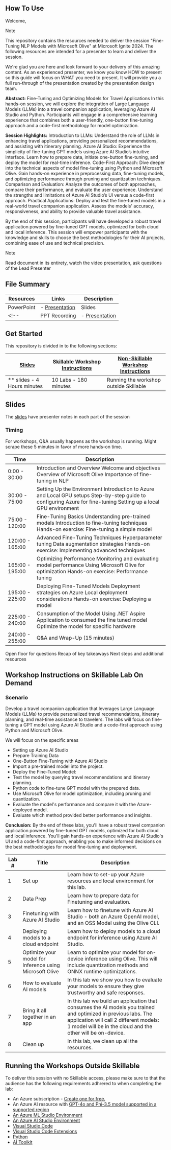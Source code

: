 ## How To Use

Welcome,

> [!NOTE]
>This repository contains the resources needed to deliver the session "Fine-Tuning NLP Models with Microsoft Olive" at Microsoft Ignite 2024.
> The following resources are intended for a presenter to learn and deliver the session.

We're glad you are here and look forward to your delivery of this amazing content. As an experienced presenter, we know you know HOW to present so this guide will focus on WHAT you need to present. It will provide you a full run-through of the presentation created by the presentation design team. 

**Abstract:**
Fine-Tuning and Optimizing Models for Travel Applications
In this hands-on session, we will explore the integration of Large Language Models (LLMs) into a travel companion application, leveraging Azure AI Studio and Python. Participants will engage in a comprehensive learning experience that combines both a user-friendly, one-button fine-tuning approach and a code-first methodology for model optimization.

**Session Highlights:**
Introduction to LLMs: Understand the role of LLMs in enhancing travel applications, providing personalized recommendations, and assisting with itinerary planning.
Azure AI Studio: Experience the simplicity of fine-tuning GPT models using Azure AI Studio’s intuitive interface. Learn how to prepare data, initiate one-button fine-tuning, and deploy the model for real-time inference.
Code-First Approach: Dive deeper into the technical aspects of model fine-tuning using Python and Microsoft Olive. Gain hands-on experience in preprocessing data, fine-tuning models, and optimizing performance through pruning and quantization techniques.
Comparison and Evaluation: Analyze the outcomes of both approaches, compare their performance, and evaluate the user experience. Understand the strengths and limitations of Azure AI Studio’s UI versus a code-first approach.
Practical Applications: Deploy and test the fine-tuned models in a real-world travel companion application. Assess the models' accuracy, responsiveness, and ability to provide valuable travel assistance.

By the end of this session, participants will have developed a robust travel application powered by fine-tuned GPT models, optimized for both cloud and local inference. This session will empower participants with the knowledge and skills to choose the best methodologies for their AI projects, combining ease of use and technical precision.


> [!NOTE]
> Read document in its entirety, watch the video presentation, ask questions of the Lead Presenter

## File Summary

| Resources          | Links                            | Description |
|-------------------|----------------------------------|-------------------|
| PowerPoint        | - [Presentation](https://aka.ms/..) | Slides |
<!-- | PPT Recording     | - [Presentation]() | Video Recording of the PowerPoint slides with no audio | -->

## Get Started

This repository is divided in to the following sections:

| [Slides](https://aka.ms/..) | [Skillable Workshop Instructions](/lab/Skillable%20Workshop%20Instructions/00_Introduction.md) | [Non-Skillable Workshop Instructions](/lab/README.md) |
|-------------------|---------------------------|--------------------------------------
| ** slides - 4 Hours minutes| 10 Labs - 180 minutes | Running the workshop outside Skillable |

## Slides

The [slides](https://aka.ms/...) have presenter notes in each part of the session

### Timing

For workshops, Q&A usually happens as the workshop is running. Might scrape these 5 minutes in favor of more hands-on time.​

| Time        | Description
--------------|-------------
0:00 - 30:00   | Introduction and Overview Welcome and objectives Overview of Microsoft Olive Importance of fine-tuning in NLP
30:00 -  75:00  | Setting Up the Environment Introduction to Azure and Local GPU setups Step-by-step guide to configuring Azure for fine-tuning Setting up a local GPU environment
75:00 - 120:00  | Fine-Tuning Basics Understanding pre-trained models Introduction to fine-tuning techniques Hands-on exercise: Fine-tuning a simple model
120:00 - 165:00 | Advanced Fine-Tuning Techniques Hyperparameter tuning Data augmentation strategies Hands-on exercise: Implementing advanced techniques
165:00 - 195:00 | Optimizing Performance Monitoring and evaluating model performance Using Microsoft Olive for optimization Hands-on exercise: Performance tuning
195:00 - 225:00 | Deploying Fine-Tuned Models Deployment strategies on Azure Local deployment considerations Hands-on exercise: Deploying a model
225:00 - 240:00 |Consumption of the Model Using .NET Aspire Application to consumed the fine tuned model Optimize the model for specific hardware
240:00 - 255:00 |Q&A and Wrap-Up (15 minutes)
Open floor for questions Recap of key takeaways Next steps and additional resources

## Workshop Instructions on Skillable Lab On Demand

### Scenario

Develop a travel companion application that leverages Large Language Models (LLMs) to provide personalized travel recommendations, itinerary planning, and real-time assistance to travelers. The labs will focus on fine-tuning a GPT model using Azure AI Studio and a code-first approach using Python and Microsoft Olive.

We will focus on the specific areas 
- Setting up Azure AI Studio
- Prepare Training Data
- One-Button Fine-Tuning with Azure AI Studio
- Import a pre-trained model into the project.
- Deploy the Fine-Tuned Model:
- Test the model by querying travel recommendations and itinerary planning.
- Python code to fine-tune GPT model with the prepared data.
- Use Microsoft Olive for model optimization, including pruning and quantization.
- Evaluate the model's performance and compare it with the Azure-deployed model.
- Evaluate which method provided better performance and insights.

**Conclusion:**
By the end of these labs, you'll have a robust travel companion application powered by fine-tuned GPT models, optimized for both cloud and local inference. You'll gain hands-on experience with Azure AI Studio's UI and a code-first approach, enabling you to make informed decisions on the best methodologies for model fine-tuning and deployment.


| Lab # | Title | Description |
| ----- | ------ |----------- |
| 1 | Set up | Learn how to set-up your Azure resources and local environment for this lab. |
| 2 | Data Prep | Learn how to prepare data for Finetuning and evaluation. |
| 3 | Finetuning with Azure AI Studio | Learn how to finetune with Azure AI Studio - both an Azure OpenAI model, and an OSS Model using the Olive CLI. |
| 4 | Deploying models to a cloud endpoint | Learn how to deploy models to a cloud endpoint for inference using Azure AI Studio. |
| 5 | Optimize your model for Inference using Microsoft Olive | Learn to optimize your model for on-device inference using Olive. This will include quantization methods and ONNX runtime optimizations. |
| 6 | How to evaluate AI models | In this lab we show you how to evaluate your models to ensure they give trustworthy and safe responses. |
| 7 | Bring it all together in an app | In this lab we build an application that consumes the AI models you trained and optimized in previous labs. The application will call 2 different models: 1 model will be in the cloud and the other will be on-device. |
| 8 | Clean up | In this lab, we clean up all the resources.


## Running the Workshops Outside Skillable

To deliver this session with no Skillable access, please make sure to that the audience has the following requirements adhrered to when completing the lab:

- An Azure subscription - [Create one for free.](https://azure.microsoft.com/free/cognitive-services)
- An Azure AI resource with [GPT-4o and Phi-3.5 model supported in a supported region](https://docs.microsoft.com/en-us/azure/cognitive-services/phi-3-5-models)
- [An Azure ML Studio Environment](https://ml.azure.com)
- [An Azure AI Studio Environment](https://ai.azure.com)
- [Visual Studio Code](https://code.visualstudio.com/) 
- [Visual Studio Code Extensions](https://marketplace.visualstudio.com/VSCode)
- [Python](https://marketplace.visualstudio.com/items?itemName=ms-python.python)
- [AI Toolkit](https://marketplace.visualstudio.com/items?itemName=ms-windows-ai-studio.windows-ai-studio)
  

